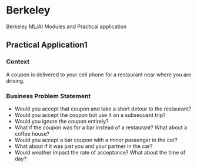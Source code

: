 # Berkeley
Berkeley ML/AI Modules and Practical application

## Practical Application1 <Will the Customer Accept the Coupon>
### Context
A coupon is delivered to your cell phone for a restaurant near where you are driving.
### Business Problem Statement

- Would you accept that coupon and take a short detour to the restaurant? 
- Would you accept the coupon but use it on a subsequent trip? 
- Would you ignore the coupon entirely? 
- What if the coupon was for a bar instead of a restaurant? What about a coffee house? 
- Would you accept a bar coupon with a minor passenger in the car? 
- What about if it was just you and your partner in the car? 
- Would weather impact the rate of acceptance? What about the time of day?
